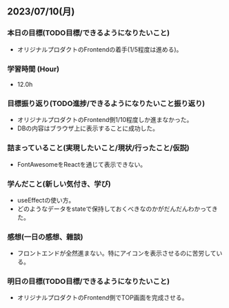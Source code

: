 ## 2023/07/10(月)

### 本日の目標(TODO目標/できるようになりたいこと)

- オリジナルプロダクトのFrontendの着手(1/5程度は進める)。

### 学習時間 (Hour)

- 12.0h

### 目標振り返り(TODO進捗/できるようになりたいこと振り返り)

- オリジナルプロダクトのFrontend側1/10程度しか進まなかった。
- DBの内容はブラウザ上に表示することに成功した。

### 詰まっていること(実現したいこと/現状/行ったこと/仮説)

- FontAwesomeをReactを通じて表示できない。

### 学んだこと(新しい気付き、学び)

- useEffectの使い方。
- どのようなデータをstateで保持しておくべきなのかがだんだんわかってきた。

### 感想(一日の感想、雜談)

- フロントエンドが全然進まない。特にアイコンを表示させるのに苦労している。

### 明日の目標(TODO目標/できるようになりたいこと)

- オリジナルプロダクトのFrontend側でTOP画面を完成させる。
